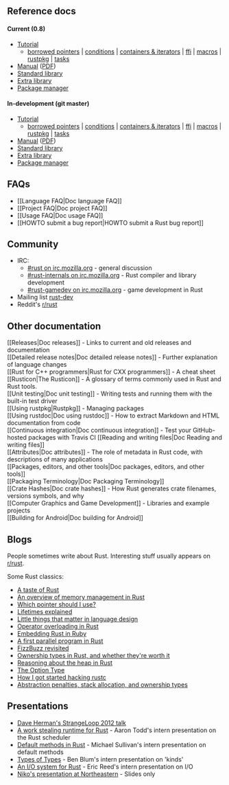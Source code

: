## Reference docs

#### Current (0.8)

* [Tutorial](http://doc.rust-lang.org/doc/0.8/tutorial.html)  
  * [borrowed pointers](http://doc.rust-lang.org/doc/0.8/tutorial-borrowed-ptr.html) |
    [conditions](http://doc.rust-lang.org/doc/0.8/tutorial-conditions.html) |
    [containers & iterators](http://doc.rust-lang.org/doc/0.8/tutorial-container.html) |
    [ffi](http://doc.rust-lang.org/doc/0.8/tutorial-ffi.html) |
    [macros](http://doc.rust-lang.org/doc/0.8/tutorial-macros.html) |
    [rustpkg](http://doc.rust-lang.org/doc/0.8/tutorial-rustpkg.html) |
    [tasks](http://doc.rust-lang.org/doc/0.8/tutorial-tasks.html)
* [Manual](http://doc.rust-lang.org/doc/0.8/rust.html) ([PDF](http://doc.rust-lang.org/doc/0.8/rust.pdf))  
* [Standard library](http://doc.rust-lang.org/doc/0.8/std/index.html)  
* [Extra library](http://doc.rust-lang.org/doc/0.8/extra/index.html)
* [Package manager](http://doc.rust-lang.org/doc/0.8/rustpkg.html)

#### In-development (git master)

* [Tutorial](http://doc.rust-lang.org/doc/master/tutorial.html)  
  * [borrowed pointers](http://doc.rust-lang.org/doc/master/tutorial-borrowed-ptr.html) |
    [conditions](http://doc.rust-lang.org/doc/master/tutorial-conditions.html) |
    [containers & iterators](http://doc.rust-lang.org/doc/master/tutorial-container.html) |
    [ffi](http://doc.rust-lang.org/doc/master/tutorial-ffi.html) |
    [macros](http://doc.rust-lang.org/doc/master/tutorial-macros.html) |
    [rustpkg](http://doc.rust-lang.org/doc/master/tutorial-rustpkg.html) |
    [tasks](http://doc.rust-lang.org/doc/master/tutorial-tasks.html)
* [Manual](http://doc.rust-lang.org/doc/master/rust.html) ([PDF](http://doc.rust-lang.org/doc/master/rust.pdf))  
* [Standard library](http://doc.rust-lang.org/doc/master/std/index.html)  
* [Extra library](http://doc.rust-lang.org/doc/master/extra/index.html)
* [Package manager](http://doc.rust-lang.org/doc/master/rustpkg.html)

## FAQs

* [[Language FAQ|Doc language FAQ]]  
* [[Project FAQ|Doc project FAQ]]  
* [[Usage FAQ|Doc usage FAQ]]
* [[HOWTO submit a bug report|HOWTO submit a Rust bug report]]

## Community

* IRC:
  * [#rust on irc.mozilla.org][pound-rust] - general discussion
  * [#rust-internals on irc.mozilla.org][pound-rust-internals] - Rust compiler and library development
  * [#rust-gamedev on irc.mozilla.org][pound-rust-gamedev] - game development in Rust
* Mailing list [rust-dev]
* Reddit's [r/rust]

[pound-rust]: http://chat.mibbit.com/?server=irc.mozilla.org&channel=%23rust
[pound-rust-internals]: http://chat.mibbit.com/?server=irc.mozilla.org&channel=%23rust-internals
[pound-rust-gamedev]: http://chat.mibbit.com/?server=irc.mozilla.org&channel=%23rust-gamedev
[rust-dev]: https://mail.mozilla.org/listinfo/rust-dev
[r/rust]: http://reddit.com/r/rust


## Other documentation

[[Releases|Doc releases]] - Links to current and old releases and documentation  
[[Detailed release notes|Doc detailed release notes]] - Further explanation of language changes  
[[Rust for C++ programmers|Rust for CXX programmers]] - A cheat sheet  
[[Rusticon|The Rusticon]] - A glossary of terms commonly used in Rust and Rust tools.  
[[Unit testing|Doc unit testing]] - Writing tests and running them with the built-in test driver  
[[Using rustpkg|Rustpkg]] - Managing packages  
[[Using rustdoc|Doc using rustdoc]] - How to extract Markdown and HTML documentation from code  
[[Continuous integration|Doc continuous integration]] - Test your GitHub-hosted packages with Travis CI
[[Reading and writing files|Doc Reading and writing files]]  
[[Attributes|Doc attributes]] - The role of metadata in Rust code, with descriptions of many applications  
[[Packages, editors, and other tools|Doc packages, editors, and other tools]]  
[[Packaging Terminology|Doc Packaging Terminology]]  
[[Crate Hashes|Doc crate hashes]] - How Rust generates crate filenames, versions symbols, and why  
[[Computer Graphics and Game Development]] - Libraries and example projects  
[[Building for Android|Doc building for Android]]  

## Blogs

People sometimes write about Rust. Interesting stuff usually appears on [r/rust].

[Ben]: http://winningraceconditions.blogspot.com/
[Brian]: http://brson.github.com/
[Eric Holk]: http://blog.theincredibleholk.org/
[Erick Tryzelaar]: http://erickt.github.com/
[Felix]: http://blog.pnkfx.org/
[Graydon]: https://blog.mozilla.org/graydon/
[Niko]: http://smallcultfollowing.com/babysteps/
[Patrick]: http://pcwalton.github.com/
[Tim]: http://tim.dreamwidth.org/tag/research
[Zack]: http://blog.z0w0.me/

[r/rust]: http://reddit.com/r/rust

Some Rust classics:

* [A taste of Rust](https://lwn.net/Articles/547145/)
* [An overview of memory management in Rust](http://pcwalton.github.com/blog/2013/03/18/an-overview-of-memory-management-in-rust/)
* [Which pointer should I use?](http://pcwalton.github.com/blog/2013/03/09/which-pointer-should-i-use/)
* [Lifetimes explained](http://maikklein.github.io/2013/08/27/lifetimes-explained/)
* [Little things that matter in language design](http://lwn.net/Articles/553131/)
* [Operator overloading in Rust](http://maniagnosis.crsr.net/2013/04/operator-overloading-in-rust.html)
* [Embedding Rust in Ruby](http://brson.github.com/2013/03/10/embedding-rust-in-ruby/)
* [A first parallel program in Rust](http://blog.leahhanson.us/a-first-parallel-program-in-rust.html)
* [FizzBuzz revisited](http://composition.al/blog/2013/03/02/fizzbuzz-revisited/)
* [Ownership types in Rust, and whether they're worth it](http://tim.dreamwidth.org/1784423.html)
* [Reasoning about the heap in Rust](http://johnbender.us/2013/04/30/reasoning-about-the-heap-in-rust)
* [The Option Type](http://nickdesaulniers.github.io/blog/2013/05/07/rust-pattern-matching-and-the-option-type/)
* [How I got started hacking rustc](http://cmr.github.io/blog/2013/06/23/how-i-got-started-with-rust/)
* [Abstraction penalties, stack allocation, and ownership types](http://robert.ocallahan.org/2007/10/abstraction-penalties-stack-allocation_23.html)

## Presentations

* [Dave Herman's StrangeLoop 2012 talk](http://www.infoq.com/presentations/Rust)
* [A work stealing runtime for Rust](https://air.mozilla.org/2013-intern-todd/) - Aaron Todd's intern presentation on the Rust scheduler
* [Default methods in Rust](https://air.mozilla.org/intern-presentation-sullivan/) - Michael Sullivan's intern presentation on default methods
* [Types of Types](https://air.mozilla.org/ben-blum-from-the-research-team-presents-types-of-types-in-rust/) - Ben Blum's intern presentation on 'kinds'
* [An I/O system for Rust](https://air.mozilla.org/intern-presentations-reed/) - Eric Reed's intern presentation on I/O
* [Niko's presentation at Northeastern](http://smallcultfollowing.com/babysteps/blog/2013/07/18/rust-presentation-at-northeastern/) - Slides only
